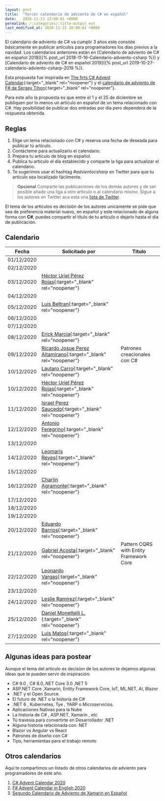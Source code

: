 ```yaml
---
layout: post
title:  "Tercer calendario de adviento de C# en español"
date:   2020-11-13 13:00:01 +0000
permalink: /:categories/:title:output_ext
last_modified_at: 2020-11-21 20:00:01 +0000
---
```


El calendario de adviento de C# va cumplir 3 años este consiste básicamente en publicar artículos para programadores los días previos a la navidad. Los calendarios anteriores están en [Calendario de adviento de C# en español 2018]({% post_url 2018-11-16-Calendario-adviento-csharp %}) y [Calendario de adviento de C# en español 2019]({% post_url 2019-10-27-calendario-adviento-csharp-2019 %}).

Esta propuesta fue inspirada en [The firts C# Advent Calendar](https://crosscuttingconcerns.com/The-First-C-Advent-Calendar){:target="_blank" rel="noopener"} y el [calendario de adviento de F# de Sergey Tihon](https://sergeytihon.com/2018/10/22/f-advent-calendar-in-english-2018/){:target="_blank" rel="noopener"}.

Para este año la propuesta es que entre el 1 y el 25 de diciembre se publiquen por lo menos un artículo en español de un tema relacionado con C#. Hay posibilidad de publicar dos entradas por día pero dependerá de la respuesta obtenida.

## Reglas

1. Elige un tema relacionado con C# y reserva una fecha de deseada para publicar tú artículo.
2. Contácteme para actualizarlo el calendario.
3. Prepara tu artículo de blog en español.
4. Publica tu artículo el día establecido y comparte la liga para actualizar el calendario.
5. Te sugerimos usar el hashtag _#advientocsharp_ en Twitter para que tu articulo sea localizado fácilmente.

> **Opcional** Comparte las publicaciones de los demás autores y de ser posible añade una liga a otro articulo o al calendario mismo. Sigue a los autores en Twitter aca esta una [lista de Twitter](https://twitter.com/i/lists/1327334384161202176).

El tema de los artículos es decisión de los autores unicamente se pide que sea de preferencia material nuevo, en español y este relacionado de alguna forma con **C#**, puedes compartir el título de tu articulo o dejarlo hasta el día de publicación.

## Calendario

| Fecha         | Solicitado por     | Titulo       |
| ------------- | -------------      | -------------|
| 01/12/2020    |   | |
| 02/12/2020    |   | |
| 03/12/2020    |  [Héctor Uriel Pérez Rojas](https://www.facebook.com/hprez21/){:target="_blank" rel="noopener"} | |
| 04/12/2020    |   | |
| 05/12/2020    |  [Luis Beltran](https://twitter.com/darkicebeam){:target="_blank" rel="noopener"} ||
| 06/12/2020    |   | |
| 07/12/2020    |   | |
| 08/12/2020    |  [Erick Marcia](https://twitter.com/Emarcia14){:target="_blank" rel="noopener"} ||
| 09/12/2020    |  [Ricardo Josue Perez Altamirano](https://twitter.com/RicardoJosue04){:target="_blank" rel="noopener"}|Patrones creacionales con C#|
| 10/12/2020    |  [Lautaro Carro](https://twitter.com/LauchaCarro){:target="_blank" rel="noopener"}||
| 10/12/2020    |  [Héctor Uriel Pérez Rojas](https://www.facebook.com/hprez21/){:target="_blank" rel="noopener"} ||
| 11/12/2020    |  [Israel Perez Saucedo](https://twitter.com/pesimx87){:target="_blank" rel="noopener"} ||
| 12/12/2020    |  [Antonio Feregrino](https://twitter.com/io_exception){:target="_blank" rel="noopener"} ||
| 13/12/2020    |   | |
| 14/12/2020    |  [Leomaris Reyes](https://www.facebook.com/LeomarisReyes11){:target="_blank" rel="noopener"} ||
| 15/12/2020    |   | |
| 16/12/2020    |  [Charlin Agramonte](https://twitter.com/Chard003){:target="_blank" rel="noopener"} ||
| 17/12/2020    |   | |
| 18/12/2020    |   | |
| 19/12/2020    |   | |
| 20/12/2020    |  [Eduardo Barrios](https://twitter.com/ebarriosdev){:target="_blank" rel="noopener"} ||
| 21/12/2020    |  [Gabriel Acosta](https://twitter.com/GacostaDev){:target="_blank" rel="noopener"} |Pattern CQRS with Entity Framework Core|
| 22/12/2020    |  [Leonardo Vargas](https://twitter.com/lvbernal){:target="_blank" rel="noopener"} ||
| 23/12/2020    |   | |
| 24/12/2020    |  [Leslie Ramirez](https://twitter.com/iLessRG){:target="_blank" rel="noopener"} ||
| 25/12/2020    |  [Daniel Monettelli L.](https://twitter.com/DanielMonetelli){:target="_blank" rel="noopener"} ||
| 27/12/2020    |  [Luis Matos](https://twitter.com/luismatosluna){:target="_blank" rel="noopener"} ||

## Algunas ideas para postear

Aunque el tema del articulo es decision de los autores te dejamos algunas ideas que te pueden  servir de inspiración:

* C# 9.0 , C# 8.0,.NET Core 3.0 ,NET 5
* ASP.NET Core ,Xamarin, Entity Framework Core, IoT, ML.NET, AI, Blazor
* .NET y el Open Source.
* El futuro de .NET o la historia de C#
* .NET 6 , Kubernetes, Tye , YARP o Microservicios.
* Aplicaciones Nativas para la Nube
* La historia de C# , ASP.NET, Xamarin , etc
* Tú travesía para convertirte en Desarrollador .NET
* Alguna historia relacionada con .NET
* Blazor vs Angular vs React
* Patrones de diseño con  C#
* Tips, herramientas para el trabajo remoto

## Otros calendarios

Aquí te compartimos un listado de otros calendarios de adviento para programadores de este año.

1. [C# Advent Calendar 2020](csadvent.christmas)
2. [F# Advent Calendar in English 2020](https://sergeytihon.com/2020/10/22/f-advent-calendar-in-english-2020/)
3. [Segundo Calendario de Adviento de Xamarin en Español](https://www.luisbeltran.mx/2020/11/16/segundo-calendario-de-adviento-de-xamarin-en-espanol/)